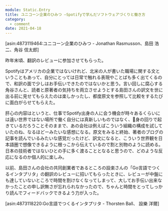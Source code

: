 ```yaml
---
module: Static.Entry
title: ユニコーン企業のひみつ ―Spotifyで学んだソフトウェアづくりと働き方
category:
  - comment
date: 2021-04-18
---
```

[asin:4873119464:ユニコーン企業のひみつ - Jonathan Rasmusson、島田 浩二、角谷 信太郎]

昨年末頃、翻訳のレビューに参加させてもらった。

Spotifyはアメリカの企業ではないけれど、北米の人が書いた職場に関する文ということもあって、自分にとっては日常で触れる表現やことばも多く出てくるので、和訳の面で少しはお手伝いできたのではないかと思う。言い回しに腐心する角谷さんと、読者と原著者の気持ちを両立させようとする島田さんの訳文を世に出る前に見せてもらえたのは楽しかったし、都度原文を参照して比較をするたびに面白がらせてもらえた。

肝心の内容はというと、仕事でSpotify出身の人に会う機会が時々あるくらいには遠い世界ではない場所で働く自分には真新しいものではなく、身の回りで起きているだろうことそのままで、あの会社は例えばこういう組織の構成を試していたのね、なるほどーみたいな感想になる。原文をみると終始、著者のブログの記事を読んでいるみたいな感覚だったけど、訳文になると、こういう世界観を日本語圏で想像できるように根っこから伝えているので割と別物のように読める。日本の技術者ではないひとの手に多く渡ることとなると思うので、どのような反応になるのか個人的に楽しみ。

以前、島田さんの会社の共同創業者であるところの設楽さんの「Go言語でつくるインタプリタ」の翻訳のレビューに招いてもらったときに、レビューが中盤にも達していないところで時間を割けなくなってしまって、大してお手伝い出来なかったことの申し訳無さが忘れられなかったので、ちゃんと時間をとってしっかり読んでフィードバックできるよう力が入った。

[asin:4873118220:Go言語でつくるインタプリタ - Thorsten Ball、 設樂 洋爾]